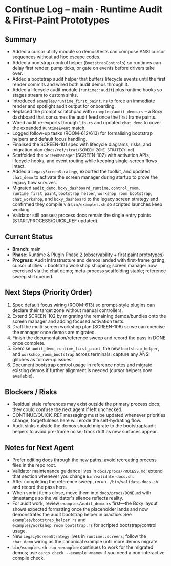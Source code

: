 # Continue Log – main · Runtime Audit & First-Paint Prototypes

## Summary
- Added a cursor utility module so demos/tests can compose ANSI cursor sequences without ad hoc escape codes.
- Added a bootstrap control helper (`BootstrapControls`) so runtimes can delay first render, pump ticks, or gate on events before drivers take over.
- Added a bootstrap audit helper that buffers lifecycle events until the first render commits and wired both audit demos through it.
- Added a lifecycle audit module (`runtime::audit`) plus runtime hooks so stages stream to custom sinks.
- Introduced `examples/runtime_first_paint.rs` to force an immediate render and spotlight audit output for onboarding.
- Replaced the prompt scratchpad with `examples/audit_demo.rs` – a Boxy dashboard that consumes the audit feed once the first frame paints.
- Wired audit re-exports through `lib.rs` and updated `chat_demo` to cover the expanded `RuntimeEvent` match.
- Logged follow-up tasks (ROOM-612/613) for formalising bootstrap helpers and default focus handling.
- Finalised the SCREEN-101 spec with lifecycle diagrams, risks, and migration plan (`docs/ref/strat/SCREEN_ZONE_STRATEGY.md`).
- Scaffolded the `ScreenManager` (SCREEN-102) with activation APIs, lifecycle hooks, and event routing while keeping single-screen flows intact.
- Added a `LegacyScreenStrategy`, exported the toolkit, and updated `chat_demo` to activate the screen manager during startup to prove the legacy flow survives.
- Migrated `audit_demo`, `boxy_dashboard_runtime`, `control_room`, `runtime_first_paint`, `bootstrap_helper`, `workshop_room_bootstrap`, `chat_workshop`, and `boxy_dashboard` to the legacy screen strategy and confirmed they compile via `bin/examples.sh` so scripted launches keep working.
- Validator still passes; process docs remain the single entry points (START/PROCESS/QUICK_REF updated).

## Current Status
- **Branch**: main
- **Phase**: Runtime & Plugin Phase 2 (observability + first paint prototypes)
- **Progress**: Audit infrastructure and demos landed with first-frame gating; cursor utilities + bootstrap workshop shipping; screen manager now exercised via the chat demo; meta-process scaffolding stable; reference sweep still queued.

## Next Steps (Priority Order)
1. Spec default focus wiring (ROOM-613) so prompt-style plugins can declare their target zone without manual controllers.
2. Extend SCREEN-102 by migrating the remaining demos/bundles onto the screen manager and adding focused activation tests.
3. Draft the multi-screen workshop plan (SCREEN-106) so we can exercise the manager once demos are migrated.
4. Finish the documentation/reference sweep and record the pass in DONE once complete.
5. Exercise `audit_demo`, `runtime_first_paint`, the new `bootstrap_helper`, and `workshop_room_bootstrap` across terminals; capture any ANSI glitches as follow-up issues.
6. Document bootstrap control usage in reference notes and migrate existing demos if further alignment is needed (cursor helpers now available).

## Blockers / Risks
- Residual stale references may exist outside the primary process docs; they could confuse the next agent if left unchecked.
- CONTINUE/QUICK_REF messaging must be updated whenever priorities change; forgetfulness here will erode the self-hydrating flow.
- Audit sinks outside the demos should migrate to the bootstrap/audit helpers to avoid pre-frame noise; track drift as new surfaces appear.

## Notes for Next Agent
- Prefer editing docs through the new paths; avoid recreating process files in the repo root.
- Validator maintenance guidance lives in `docs/procs/PROCESS.md`; extend that section whenever you change `bin/validate-docs.sh`.
- After completing the reference sweep, rerun `./bin/validate-docs.sh` and record the pass here.
- When sprint items close, move them into `docs/procs/DONE.md` with timestamps so the validator's silence reflects reality.
- For audit work, review `examples/audit_demo.rs` first—the Boxy layout shows expected formatting once the placeholder lands and now demonstrates the audit bootstrap helper in practice. See `examples/bootstrap_helper.rs` and `examples/workshop_room_bootstrap.rs` for scripted bootstrap/control usage.
- New `LegacyScreenStrategy` lives in `runtime::screens`; follow the `chat_demo` wiring as the canonical example until more demos migrate.
- `bin/examples.sh run <example>` continues to work for the migrated demos; use `cargo check --example <name>` if you need a non-interactive compile check.
